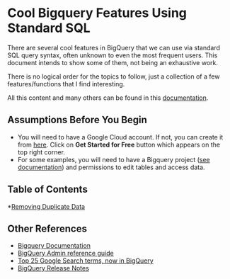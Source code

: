 # Cool Bigquery Features Using Standard SQL

There are several cool features in BigQuery that we can use via standard SQL query syntax, often unknown to even the most frequent users. This document intends to show some of them, not being an exhaustive work.

There is no logical order for the topics to follow, just a collection of a few features/functions that I find interesting.

All this content and many others can be found in this [documentation](https://cloud.google.com/bigquery/docs/reference).

## Assumptions Before You Begin

* You will need to have a Google Cloud account. If not, you can create it from [here](https://cloud.google.com/free). Click on **Get Started for Free** button which appears on the top right corner.
* For some examples, you will need to have a Bigquery project ([see documentation](https://cloud.google.com/resource-manager/docs/creating-managing-projects)) and permissions to edit tables and access data.

## Table of Contents

*[Removing Duplicate Data](https://github.com/brbep/bigquery-cool-features-standard-sql/examples/removing-duplicate-data.md)


## Other References

* [Bigquery Documentation](https://cloud.google.com/bigquery/docs)
* [BigQuery Admin reference guide](https://cloud.google.com/blog/topics/developers-practitioners/bigquery-admin-reference-guide-recap)
* [Top 25 Google Search terms, now in BigQuery](https://cloud.google.com/blog/products/data-analytics/top-25-google-search-terms-now-in-bigquery)
* [BigQuery Release Notes](https://cloud.google.com/bigquery/docs/release-notes)